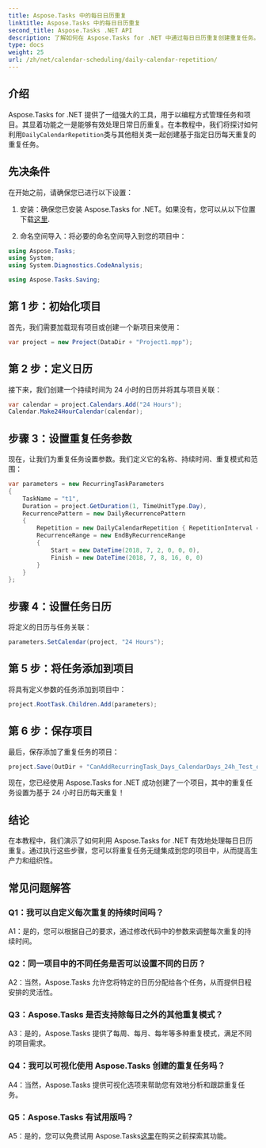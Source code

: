 ```yaml
---
title: Aspose.Tasks 中的每日日历重复
linktitle: Aspose.Tasks 中的每日日历重复
second_title: Aspose.Tasks .NET API
description: 了解如何在 Aspose.Tasks for .NET 中通过每日日历重复创建重复任务。轻松提高项目管理效率。
type: docs
weight: 25
url: /zh/net/calendar-scheduling/daily-calendar-repetition/
---
```

## 介绍

 Aspose.Tasks for .NET 提供了一组强大的工具，用于以编程方式管理任务和项目。其显着功能之一是能够有效处理日常日历重复。在本教程中，我们将探讨如何利用`DailyCalendarRepetition`类与其他相关类一起创建基于指定日历每天重复的重复任务。

## 先决条件

在开始之前，请确保您已进行以下设置：

1. 安装：确保您已安装 Aspose.Tasks for .NET。如果没有，您可以从以下位置下载[这里](https://releases.aspose.com/tasks/net/).

2. 命名空间导入：将必要的命名空间导入到您的项目中：

```csharp
using Aspose.Tasks;
using System;
using System.Diagnostics.CodeAnalysis;

using Aspose.Tasks.Saving;

```

## 第 1 步：初始化项目

首先，我们需要加载现有项目或创建一个新项目来使用：

```csharp
var project = new Project(DataDir + "Project1.mpp");
```

## 第 2 步：定义日历

接下来，我们创建一个持续时间为 24 小时的日历并将其与项目关联：

```csharp
var calendar = project.Calendars.Add("24 Hours");
Calendar.Make24HourCalendar(calendar);
```

## 步骤 3：设置重复任务参数

现在，让我们为重复任务设置参数。我们定义它的名称、持续时间、重复模式和范围：

```csharp
var parameters = new RecurringTaskParameters
{
    TaskName = "t1",
    Duration = project.GetDuration(1, TimeUnitType.Day),
    RecurrencePattern = new DailyRecurrencePattern
    {
        Repetition = new DailyCalendarRepetition { RepetitionInterval = 1 },
        RecurrenceRange = new EndByRecurrenceRange
        {
            Start = new DateTime(2018, 7, 2, 0, 0, 0),
            Finish = new DateTime(2018, 7, 8, 16, 0, 0)
        }
    }
};
```

## 步骤 4：设置任务日历

将定义的日历与任务关联：

```csharp
parameters.SetCalendar(project, "24 Hours");
```

## 第 5 步：将任务添加到项目

将具有定义参数的任务添加到项目中：

```csharp
project.RootTask.Children.Add(parameters);
```

## 第 6 步：保存项目

最后，保存添加了重复任务的项目：

```csharp
project.Save(OutDir + "CanAddRecurringTask_Days_CalendarDays_24h_Test_out.mpp", SaveFileFormat.Mpp);
```

现在，您已经使用 Aspose.Tasks for .NET 成功创建了一个项目，其中的重复任务设置为基于 24 小时日历每天重复！

## 结论

在本教程中，我们演示了如何利用 Aspose.Tasks for .NET 有效地处理每日日历重复。通过执行这些步骤，您可以将重复任务无缝集成到您的项目中，从而提高生产力和组织性。

## 常见问题解答

### Q1：我可以自定义每次重复的持续时间吗？

A1：是的，您可以根据自己的要求，通过修改代码中的参数来调整每次重复的持续时间。

### Q2：同一项目中的不同任务是否可以设置不同的日历？

A2：当然，Aspose.Tasks 允许您将特定的日历分配给各个任务，从而提供日程安排的灵活性。

### Q3：Aspose.Tasks 是否支持除每日之外的其他重复模式？

A3：是的，Aspose.Tasks 提供了每周、每月、每年等多种重复模式，满足不同的项目需求。

### Q4：我可以可视化使用 Aspose.Tasks 创建的重复任务吗？

A4：当然，Aspose.Tasks 提供可视化选项来帮助您有效地分析和跟踪重复任务。

### Q5：Aspose.Tasks 有试用版吗？

 A5：是的，您可以免费试用 Aspose.Tasks[这里](https://releases.aspose.com/)在购买之前探索其功能。